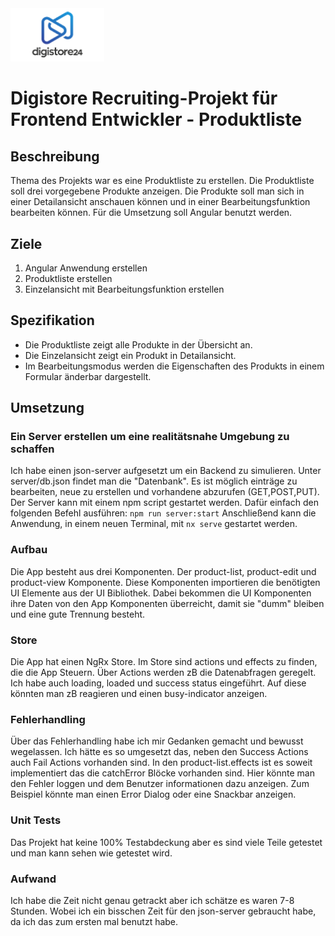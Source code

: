 <img src="./src/assets/digistore24logo.png" width="150">

# Digistore Recruiting-Projekt für Frontend Entwickler - Produktliste

## Beschreibung

Thema des Projekts war es eine Produktliste zu erstellen. Die Produktliste soll drei vorgegebene Produkte anzeigen. Die Produkte soll man sich in einer Detailansicht anschauen können
und in einer Bearbeitungsfunktion bearbeiten können. Für die Umsetzung soll Angular benutzt werden.

## Ziele

1. Angular Anwendung erstellen
2. Produktliste erstellen
3. Einzelansicht mit Bearbeitungsfunktion erstellen

## Spezifikation

- Die Produktliste zeigt alle Produkte in der Übersicht an.
- Die Einzelansicht zeigt ein Produkt in Detailansicht.
- Im Bearbeitungsmodus werden die Eigenschaften des Produkts in einem Formular änderbar dargestellt.

## Umsetzung

### Ein Server erstellen um eine realitätsnahe Umgebung zu schaffen

Ich habe einen json-server aufgesetzt um ein Backend zu simulieren.
Unter server/db.json findet man die "Datenbank". Es ist möglich einträge zu bearbeiten, neue zu erstellen und vorhandene abzurufen (GET,POST,PUT).
Der Server kann mit einem npm script gestartet werden. Dafür einfach den folgenden Befehl ausführen:
`npm run server:start`
Anschließend kann die Anwendung, in einem neuen Terminal, mit
`nx serve`
gestartet werden.

### Aufbau

Die App besteht aus drei Komponenten. Der product-list, product-edit und product-view Komponente.
Diese Komponenten importieren die benötigten UI Elemente aus der UI Bibliothek.
Dabei bekommen die UI Komponenten ihre Daten von den App Komponenten überreicht, damit sie "dumm" bleiben und eine gute Trennung besteht.

### Store

Die App hat einen NgRx Store. Im Store sind actions und effects zu finden, die die App Steuern. Über Actions werden zB die Datenabfragen geregelt.
Ich habe auch loading, loaded und success status eingeführt. Auf diese könnten man zB reagieren und einen busy-indicator anzeigen.

### Fehlerhandling

Über das Fehlerhandling habe ich mir Gedanken gemacht und bewusst wegelassen.
Ich hätte es so umgesetzt das, neben den Success Actions auch Fail Actions vorhanden sind.
In den product-list.effects ist es soweit implementiert das die catchError Blöcke vorhanden sind. Hier könnte man den Fehler loggen und dem Benutzer informationen dazu anzeigen.
Zum Beispiel könnte man einen Error Dialog oder eine Snackbar anzeigen.

### Unit Tests

Das Projekt hat keine 100% Testabdeckung aber es sind viele Teile getestet und man kann sehen wie getestet wird.

### Aufwand

Ich habe die Zeit nicht genau getrackt aber ich schätze es waren 7-8 Stunden. Wobei ich ein bisschen Zeit für den json-server gebraucht habe, da ich das zum ersten mal benutzt habe.
